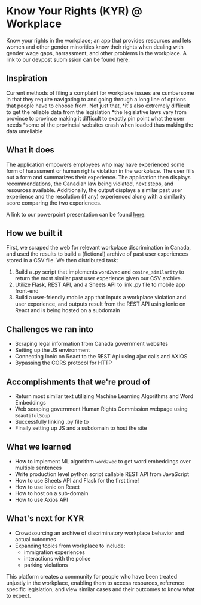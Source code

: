 # Know Your Rights (KYR) @ Workplace
Know your rights in the workplace; an app that provides resources and lets women and other gender minorities know their rights when dealing with gender wage gaps, harrassment, and other problems in the workplace. A link to our devpost submission can be found [here](https://devpost.com/software/kyr).

## Inspiration
Current methods of filing a complaint for workplace issues are cumbersome in that they require navigating to and going through a long line of options that people have to choose from. Not just that, 
*it's also extremely difficult to get the reliable data from the legislation
*the legislative laws vary from province to province making it difficult to exactly pin point what the user needs
*some of the provincial websites crash when loaded thus making the data unreliable


## What it does

The application empowers employees who may have experienced some form of harassment or human rights violation in the workplace. The user fills out a form and summarizes their experience. The application then displays recommendations, the Canadian law being violated, next steps, and resources available. Additionally, the output  displays a similar past user experience and the resolution (if any) experienced along with a similarity score comparing the two experiences.

A link to our powerpoint presentation can be found [here](https://drive.google.com/file/d/1Iu_up2ZKvQwOBHXBqKmZgnvDeGxf2V8D/view?usp=sharing).

## How we built it

First, we scraped the web for relevant workplace discrimination in Canada, and used the results to build a (fictional) archive of past user experiences stored in a CSV file. We then distributed task: 
1. Build a .py script that implements `word2vec` and `cosine_similarity` to return the most similar past user experience given our CSV archive.
2. Utilize Flask,   REST API, and a Sheets API to link .py file to mobile app front-end
3. Build a user-friendly mobile app that inputs a workplace violation and user experience, and outputs result from the REST API using Ionic on React and is being hosted on a subdomain



## Challenges we ran into

* Scraping legal information from Canada government websites
* Setting up the JS environment
* Connecting Ionic on React to the REST Api using ajax calls and AXIOS
* Bypassing the CORS protocol for HTTP 





## Accomplishments that we're proud of
* Return most similar text utilizing Machine Learning Algorithms and Word Embeddings 
* Web scraping government Human Rights Commission webpage using `BeautifulSoup`
* Successfully linking .py file to 
* Finally setting up JS and a subdomain to host the site 



## What we learned
* How to implement ML algorithm `word2vec` to get word embeddings over multiple sentences
* Write production level python script callable REST API from JavaScript
* How to use Sheets API and Flask for the first time!
* How to use Ionic on React 
* How to host on a sub-domain
* How to use Axios API


## What's next for KYR
* Crowdsourcing an archive of discriminatory workplace behavior and actual outcomes 
* Expanding topics from workplace to include:
  * immigration experiences
  * interactions with the police 
  * parking violations

This platform creates a community for people who have been treated unjustly in the workplace, enabling them to access resources, reference specific legislation, and view similar cases and their outcomes to know what to expect.


